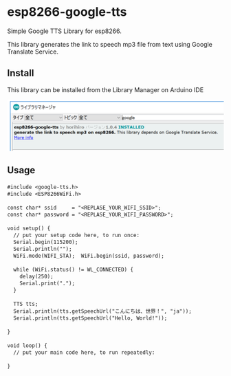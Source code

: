 # esp8266-google-tts
Simple Google TTS Library for esp8266.

This library generates the link to speech mp3 file from text using Google Translate Service.

## Install
This library can be installed from the Library Manager on Arduino IDE

![](./librarymanager.png)


## Usage

```
#include <google-tts.h>
#include <ESP8266WiFi.h>

const char* ssid     = "<REPLASE_YOUR_WIFI_SSID>";
const char* password = "<REPLASE_YOUR_WIFI_PASSWORD>";

void setup() {
  // put your setup code here, to run once:
  Serial.begin(115200);
  Serial.println("");
  WiFi.mode(WIFI_STA);  WiFi.begin(ssid, password);

  while (WiFi.status() != WL_CONNECTED) {
    delay(250);
    Serial.print(".");
  }

  TTS tts;
  Serial.println(tts.getSpeechUrl("こんにちは、世界！", "ja"));
  Serial.println(tts.getSpeechUrl("Hello, World!"));

}

void loop() {
  // put your main code here, to run repeatedly:

}
```